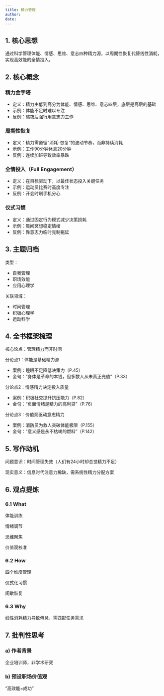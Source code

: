 ```yaml
---
title: 精力管理
author:
date: 
---
```


## 1. 核心思想

通过科学管理体能、情感、思维、意志四种精力源，以周期性恢复代替线性消耗，实现高效能的全情投入。

## 2. 核心概念

### 精力金字塔

- 定义：精力由低到高分为体能、情感、思维、意志四层，底层是高层的基础
- 示例：体能不足时难以专注
- 反例：熬夜后强行用意志力工作

### 周期性恢复

- 定义：精力需遵循“消耗-恢复”的波动节奏，而非持续消耗
- 示例：工作90分钟休息20分钟
- 反例：连续加班导致效率暴跌

### 全情投入（Full Engagement）

- 定义：在目标驱动下，以最佳状态投入关键任务
- 示例：运动员比赛时高度专注
- 反例：开会时刷手机分心

### 仪式习惯

- 定义：通过固定行为模式减少决策损耗
- 示例：晨间冥想稳定情绪
- 反例：靠意志力临时克制拖延

## 3. 主题归档

类型：

- 自我管理
- 职场效能
- 应用心理学

关联领域：

- 时间管理
- 积极心理学
- 运动科学

## 4. 全书框架梳理

核心论点：管理精力而非时间

分论点1：体能是基础精力源

- 案例：睡眠不足降低决策力（P.45）  
- 金句：“身体是革命的本钱，但多数人从未真正充值”（P.33）  

分论点2：情感精力决定投入质量  

- 案例：积极社交提升抗压能力（P.82）  
- 金句：“负面情绪是精力的高利贷”（P.76）  

分论点3：价值观驱动意志精力  

- 案例：消防员为救人突破体能极限（P.155）
- 金句：“意义感是永不枯竭的燃料”（P.142）  

## 5. 写作动机

问题意识：时间管理失效（人们有24小时却总觉精力不足）

现实意义：信息时代注意力稀缺，需系统性精力分配方案

## 6. 观点提炼

### 6.1 What

体能训练

情绪调节

思维聚焦

价值观校准

### 6.2 How

四个维度管理

仪式化习惯

间歇恢复

### 6.3 Why

线性消耗精力导致倦怠，需匹配任务需求

## 7. 批判性思考

### a) 作者背景

企业培训师，非学术研究

### b) 预设职场价值观

“高效能=成功”



